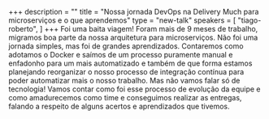 +++
description = ""
title = "Nossa jornada DevOps na Delivery Much para microserviços e o que aprendemos"
type = "new-talk"
speakers = [
        "tiago-roberto",
]
+++
Foi uma baita viagem! Foram mais de 9 meses de trabalho, migramos boa parte da nossa arquitetura para microserviços. Não foi uma jornada simples, mas foi de grandes aprendizados. Contaremos como adotamos o Docker e saímos de um processo puramente manual e enfadonho para um mais automatizado e também de que forma estamos planejando reorganizar o nosso processo de integração contínua para poder automatizar mais o nosso trabalho. 
Mas não vamos falar só de tecnologia! Vamos contar como foi esse processo de evolução da equipe e como amadurecemos como time e conseguimos realizar as entregas, falando a respeito de alguns acertos e aprendizados que tivemos.